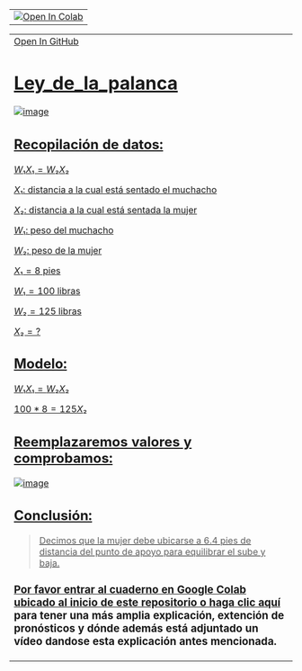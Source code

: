 <table align="center">  <td>    <a href="https://colab.research.google.com/drive/1_dpawSmKD6e6zk3mYGiW5TfL1bve9vp7#scrollTo=BQRxIrvxgfNS"_parent"><img src="https://colab.research.google.com/assets/colab-badge.svg" alt="Open In Colab"/></a>  </td></table>
  
<table align="center">  <td>    <a href="https://github.com/LicYeifryuribe/Ley-de-la-palanca/edit/main/README.md"
  
  Open In GitHub

# Ley_de_la_palanca

![image](https://user-images.githubusercontent.com/112005825/196057222-bbc043f1-19c9-4379-aff9-7ae9531042bc.png)
  
## Recopilación de datos:

$W₁X₁=W₂X₂$

$X₁$: distancia a la cual está sentado el muchacho

$X₂$: distancia a la cual está sentada la mujer

$W₁$: peso del muchacho

$W₂$: peso de la mujer

$X₁=8$ pies

$W₁=100$ libras

$W₂=125$ libras 

$X₂=?$
  
## Modelo:

$W₁X₁=W₂X₂$

$100*8=125X₂$
  
## Reemplazaremos valores y comprobamos:
![image](https://user-images.githubusercontent.com/112005825/196303255-aecdc502-b161-4f5e-914c-9357951462c5.png)


## Conclusión: 

> Decimos que la mujer debe ubicarse a $6.4$ pies de distancia del punto de apoyo para equilibrar el sube y baja.

### **Por favor entrar al cuaderno en Google Colab ubicado al inicio de este repositorio o haga [clic aquí](https://colab.research.google.com/drive/1_dpawSmKD6e6zk3mYGiW5TfL1bve9vp7#scrollTo=m8gAdMroylZr) para tener una más amplia explicación, extención de pronósticos y dónde además está adjuntado un vídeo dandose esta explicación antes mencionada.**
